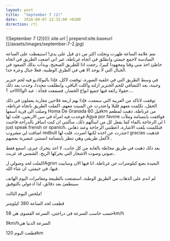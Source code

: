 ```yaml
---
layout: post
title:  "September 7 (2)"
date:   2016-09-07 22:32:00 +0100
direction: rtl
---
```


![September 7 (2)]({{ site.url | prepend:site.baseurl }}/assets/images/september-7-2.jpg)

نعم علامة الساعة ظهرت وتجلت اكثر من ذي قبل على يدي!
استيقظت على الساعة السادسة لاجمع خيمتي وانطلق في اتجاه غرناطة، غير اني اضعت الطريق في اتجاه خاطئ اخذ مني وقتا ومجهودا كبيرا، رجعت اذا للطريق الصحيح، وبدأت بذلك الصعود في الجبال التي لا يوجد الا هي في الطرق الوطنية، فعلا جبال وعرة جدا.

في وسط الطريق التي في خلفية الصورة، توقفت لآكل، فإذا بالبوكاديو فيه لحم خنزير وجبنة، بعد اكتشافي للحم الخنزير ازلته واكلت الباقي، وانطلقت مجددا، وجدت بعد ذلك حقولا رائعة فيها جميع انواع الخضار، فسمعت فجأة : عبد الوااااااحد ؟....

توقفت لاتاكد من العربية التي سمعت، فإذا بهم اربعة فلاحين مغاربة يعملون في ذلك الحقل، تكلمت معهم قليلا واعتذرت عن المبيت معهم، اكملت الطريق باتجاه غرناطة، وصلت الى قرية اسمها Homa De Granada قبل 60km من غرناطة، ذهبت لمطعم فوجدت فيه امرأة في سن الاربعين، قلت لها Agua por favore فوافقت بابتسامة وملأت لي الزجاجة بالماء كما يفعل كل من اسألهم ذلك، سألتني ان كنت اسافر بالدراجة فاجبت I just speak frensh or spanich، فتكلمنت بلغت الاشارة، اعطتني الزجاجة وعند ذهابي اضافت لي مشروب redbull اعتذرت عن اخذه لكنها اصرت، قلت لها gracias فذهبت لأكمل طريقي وهي تنظر بابتسامة انستني عنصرية بعضهم..

بعد ذلك ذهبت في طريق محاطة بالغابة من كل جانب، لا احد يتحرك غيري، اسمع فقط صوتي وصوت الاشجار التي يحركها الريح، الشمس قد غربت..

اكملت لحد وصولي لAgron البعيدة بضع كيلومترات عن غرناطة، انا فيها الان وسابيت فيها، في خيمتي، ان شاء الله.

لم اندم على الذهاب من الطريق الوطنة، استمتعت بالطبيعة ومغامرات اليوم
الهاتف سينطفئ بعد دقائق، لذا ادعولي بالتوفيق

ملخص اليوم الثالث!

قطعت لحد الساعة 380 كيلومتر

حسب حاسب السرعة في دراجتي، السرعة القصوى هي 58km/h

9km/hالسرعة الدنيا هي

قطعت اليوم 120km
